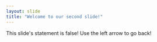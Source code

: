 ```yaml
---
layout: slide
title: "Welcome to our second slide!"
---
```

This slide's statement is false!
Use the left arrow to go back!
